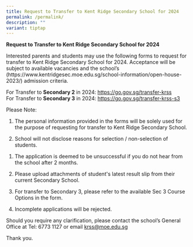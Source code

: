```yaml
---
title: Request to Transfer to Kent Ridge Secondary School for 2024
permalink: /permalink/
description: ""
variant: tiptap
---
```

<p><strong>Request to Transfer to Kent Ridge Secondary School for 2024</strong></p><p>Interested parents and students may use the following forms to request for transfer to Kent Ridge Secondary School for 2024. Acceptance will be subject to available vacancies and the school’s (https://www.kentridgesec.moe.edu.sg/school-information/open-house-2023/) admission criteria.</p><p>For Transfer to <strong>Secondary 2</strong> in 2024: <a href="https://go.gov.sg/transfer-krss" rel="noopener noreferrer nofollow" target="_blank">https://go.gov.sg/transfer-krss </a><br>For Transfer to <strong>Secondary 3</strong> in 2024: <a href="https://go.gov.sg/transfer-krss-s3" rel="noopener noreferrer nofollow" target="_blank">https://go.gov.sg/transfer-krss-s3</a></p><p>Please Note:</p><ol data-tight="true" class="tight"><li><p>The personal information provided in the forms will be solely used for the purpose of requesting for transfer to Kent Ridge Secondary School.</p></li></ol><ol start="2" data-tight="true" class="tight"><li><p>School will not disclose reasons for selection / non-selection of students.</p></li></ol><ol data-tight="true" class="tight"><li><p>The application is deemed to be unsuccessful if you do not hear from the school after 2 months.</p></li><li><p>Please upload attachments of student's latest result slip from their current Secondary School.</p></li><li><p>For transfer to Secondary 3, please refer to the available Sec 3 Course Options in the form.</p></li><li><p>Incomplete applications will be rejected.</p></li></ol><p>Should you require any clarification, please contact the school’s General Office at Tel: 6773 1127 or email <a href="mailto:krss@moe.edu.sg" rel="noopener noreferrer nofollow" target="_blank">krss@moe.edu.sg</a></p><p>Thank you.</p>